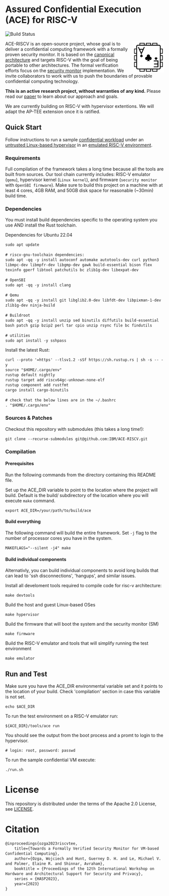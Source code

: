 # Assured Confidential Execution (ACE) for RISC-V 
![Build Status](https://github.com/IBM/ACE-RISCV/actions/workflows/build.yml/badge.svg?branch=main)

<img src=".github/ace.png" align="right" width="100" height="100"> 
 
ACE-RISCV is an open-source project, whose goal is to deliver a confidential computing framework with a formally proven security monitor. It is based on the [canonical architecture](https://dl.acm.org/doi/pdf/10.1145/3623652.3623668) and targets RISC-V with the goal of being portable to other architectures. The formal verification efforts focus on the [security monitor](security-monitor/) implementation. We invite collaborators to work with us to push the boundaries of provable confidential computing technology. 

**This is an active research project, without warranties of any kind.** Please read our [paper](https://dl.acm.org/doi/pdf/10.1145/3623652.3623668) to learn about our approach and goals.

We are currently building on RISC-V with hypervisor extentions. We will adapt the AP-TEE extension once it is ratified.

## Quick Start
Follow instructions to run a sample [confidential workload](harness/baremetal) under an [untrusted Linux-based hypervisor](hypervisor/) in an [emulated RISC-V environment](qemu/). 

### Requirements
Full compilation of the framework takes a long time because all the tools are built from sources. Our tool chain currently includes: RISC-V emulator (`qemu`), hypervisor kernel (`Linux kernel`), and firmware (`security monitor` with `OpenSBI firmware`). Make sure to build this project on a machine with at least 4 cores, 4GB RAM, and 50GB disk space for reasonable (~30min) build time.

### Dependencies
You must install build dependencies specific to the operating system you use AND install the Rust toolchain.

Dependencies for Ubuntu 22.04
```
sudo apt update

# riscv-gnu-toolchain dependencies:
sudo apt -qq -y install autoconf automake autotools-dev curl python3 libmpc-dev libmpfr-dev libgmp-dev gawk build-essential bison flex texinfo gperf libtool patchutils bc zlib1g-dev libexpat-dev

# OpenSBI
sudo apt -qq -y install clang

# Qemu
sudo apt -qq -y install git libglib2.0-dev libfdt-dev libpixman-1-dev zlib1g-dev ninja-build 

# Buildroot
sudo apt -qq -y install unzip sed binutils diffutils build-essential bash patch gzip bzip2 perl tar cpio unzip rsync file bc findutils

# utilities
sudo apt install -y sshpass
```

Install the latest Rust:
```
curl --proto '=https' --tlsv1.2 -sSf https://sh.rustup.rs | sh -s -- -y
source "$HOME/.cargo/env"
rustup default nightly
rustup target add riscv64gc-unknown-none-elf
rustup component add rustfmt
cargo install cargo-binutils

# check that the below lines are in the ~/.bashrc
. "$HOME/.cargo/env"
```

### Sources & Patches
Checkout this repository with submodules (this takes a long time!):
```
git clone --recurse-submodules git@github.com:IBM/ACE-RISCV.git
```

### Compilation
#### Prerequisites
Run the following commands from the directory containing this README file.

Set up the ACE_DIR variable to point to the location where the project will build. Default is the build/ subdirectory of the location where you will execute `make` command.
```
export ACE_DIR=/your/path/to/build/ace
```

#### Build everything
The following command will build the entire framework. Set `-j` flag to the number of processor cores you have in the system. 
```
MAKEFLAGS="--silent -j4" make
```

#### Build individual components
Alternativly, you can build individual components to avoid long builds that can lead to 'ssh disconnections', 'hangups', and similar issues.

Install all develoment tools required to compile code for risc-v architecture:
```
make devtools
```

Build the host and guest Linux-based OSes
```
make hypervisor
```

Build the firmware that will boot the system and the security monitor (SM)
```
make firmware
```

Build the RISC-V emulator and tools that will simplify running the test environment
```
make emulator
```

## Run and Test
Make sure you have the ACE_DIR environmental variable set and it points to the location of your build. Check 'compilation' section in case this variable is not set.
```
echo $ACE_DIR
```

To run the test environment on a RISC-V emulator run:
```
${ACE_DIR}/tools/ace run
```

You should see the output from the boot process and a promt to login to the hypervisor.
```
# login: root, password: passwd
```

To run the sample confidential VM execute:
```
./run.sh
```

# License
This repository is distributed under the terms of the Apache 2.0 License, see [LICENSE](LICENSE). 

# Citation
```
@inproceedings{ozga2023riscvtee,
    title={Towards a Formally Verified Security Monitor for VM-based Confidential Computing},
    author={Ozga, Wojciech and Hunt, Guerney D. H. and Le, Michael V. and Palmer, Elaine R. and Shinnar, Avraham},
    booktitle = {Proceedings of the 12th International Workshop on Hardware and Architectural Support for Security and Privacy},
    series = {HASP2023},
    year={2023}
}
```
